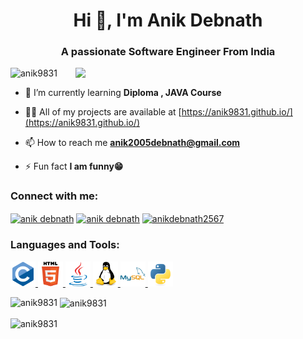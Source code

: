<h1 align="center">Hi 👋, I'm Anik Debnath</h1>
<h3 align="center">A passionate Software Engineer From India</h3>
<img align="right" alr="coding" width="400" src="https://user-images.githubusercontent.com/55389276/140866485-8fb1c876-9a8f-4d6a-98dc-08c4981eaf70.gif">
<p align="left"> <img src="https://komarev.com/ghpvc/?username=anik9831&label=Profile%20views&color=0e75b6&style=flat" alt="anik9831" /> </p>

- 🌱 I’m currently learning **Diploma , JAVA Course**

- 👨‍💻 All of my projects are available at [https://anik9831.github.io/](https://anik9831.github.io/)

- 📫 How to reach me **anik2005debnath@gmail.com**

- ⚡ Fun fact **I am funny😁**

<h3 align="left">Connect with me:</h3>
<p align="left">
<a href="https://linkedin.com/in/anik debnath" target="blank"><img align="center" src="https://raw.githubusercontent.com/rahuldkjain/github-profile-readme-generator/master/src/images/icons/Social/linked-in-alt.svg" alt="anik debnath" height="30" width="40" /></a>
<a href="https://fb.com/anik debnath" target="blank"><img align="center" src="https://raw.githubusercontent.com/rahuldkjain/github-profile-readme-generator/master/src/images/icons/Social/facebook.svg" alt="anik debnath" height="30" width="40" /></a>
<a href="https://instagram.com/anikdebnath2567" target="blank"><img align="center" src="https://raw.githubusercontent.com/rahuldkjain/github-profile-readme-generator/master/src/images/icons/Social/instagram.svg" alt="anikdebnath2567" height="30" width="40" /></a>
</p>

<h3 align="left">Languages and Tools:</h3>
<p align="left"> <a href="https://www.cprogramming.com/" target="_blank" rel="noreferrer"> <img src="https://raw.githubusercontent.com/devicons/devicon/master/icons/c/c-original.svg" alt="JAVA" width="40" height="40"/> </a> <a href="https://www.w3.org/html/" target="_blank" rel="noreferrer"> <img src="https://raw.githubusercontent.com/devicons/devicon/master/icons/html5/html5-original-wordmark.svg" alt="html5" width="40" height="40"/> </a> <a href="https://www.java.com" target="_blank" rel="noreferrer"> <img src="https://raw.githubusercontent.com/devicons/devicon/master/icons/java/java-original.svg" alt="c" width="40" height="40"/> </a> <a href="https://www.linux.org/" target="_blank" rel="noreferrer"> <img src="https://raw.githubusercontent.com/devicons/devicon/master/icons/linux/linux-original.svg" alt="linux" width="40" height="40"/> </a> <a href="https://www.mysql.com/" target="_blank" rel="noreferrer"> <img src="https://raw.githubusercontent.com/devicons/devicon/master/icons/mysql/mysql-original-wordmark.svg" alt="mysql" width="40" height="40"/> </a> <a href="https://www.python.org" target="_blank" rel="noreferrer"> <img src="https://raw.githubusercontent.com/devicons/devicon/master/icons/python/python-original.svg" alt="python" width="40" height="40"/> </a> </p>
<p><img align="left" src="https://github-readme-stats.vercel.app/api/top-langs?username=anik9831&show_icons=true&locale=en&layout=compact" alt="anik9831" /></p>

<p>&nbsp;<img align="center" src="https://github-readme-stats.vercel.app/api?username=anik9831&show_icons=true&locale=en" alt="anik9831" /></p>

<p><img align="center" src="https://github-readme-streak-stats.herokuapp.com/?user=anik9831&" alt="anik9831" /></p>




